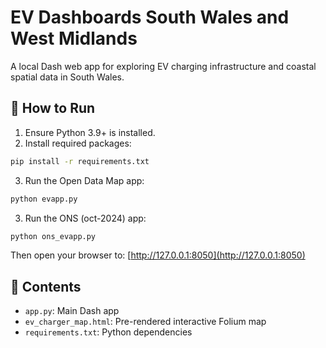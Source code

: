 # EV Dashboards South Wales and West Midlands

A local Dash web app for exploring EV charging infrastructure and coastal spatial data in South Wales.

## 🚀 How to Run

1. Ensure Python 3.9+ is installed.
2. Install required packages:
```bash
pip install -r requirements.txt
```

3. Run the Open Data Map app:
```bash
python evapp.py
```
3. Run the ONS (oct-2024) app:
```bash
python ons_evapp.py
```

Then open your browser to: [http://127.0.0.1:8050](http://127.0.0.1:8050)

## 📁 Contents

- `app.py`: Main Dash app
- `ev_charger_map.html`: Pre-rendered interactive Folium map
- `requirements.txt`: Python dependencies
